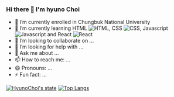 ### Hi there 👋 I'm hyuno Choi

- 🔭 I’m currently enrolled in Chungbuk National University
- 🌱 I’m currently learning HTML ![HTML](http://img.shields.io/badge/-html-E96228?style=flat&logo=html), CSS ![CSS](http://img.shields.io/badge/-css-3595CF?style=flat&logo=css), Javascript ![Javascript](http://img.shields.io/badge/-Javascript-EFD81D?style=flat&logo=html) and React ![React](http://img.shields.io/badge/-React-5ED3F3?style=flat&logo=react)
- 👯 I’m looking to collaborate on ...
- 🤔 I’m looking for help with ...
- 💬 Ask me about ...
- 📫 How to reach me: ...
- 😄 Pronouns: ...
- ⚡ Fun fact: ...

[![HyunoChoi's state](https://github-readme-stats.vercel.app/api?username=soonitoon&show_icons=true&theme=tokyonight)](https://github.com/anuraghazra/github-readme-stats)
[![Top Langs](https://github-readme-stats.vercel.app/api/top-langs/?username=soonitoon&theme=tokyonight)](https://github.com/anuraghazra/github-readme-stats)
